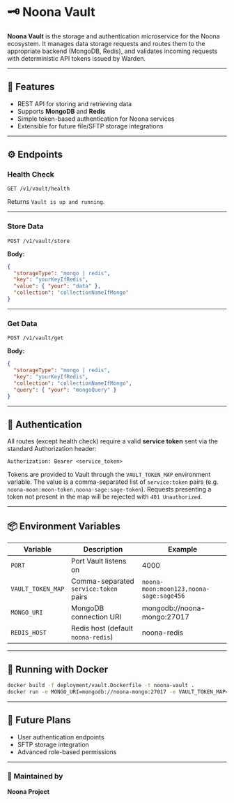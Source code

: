 # 🗝️ Noona Vault

**Noona Vault** is the storage and authentication microservice for the Noona ecosystem. It manages data storage requests and routes them to the appropriate backend (MongoDB, Redis), and validates incoming requests with deterministic API tokens issued by Warden.

---

## 🚀 Features

- REST API for storing and retrieving data
- Supports **MongoDB** and **Redis**
- Simple token-based authentication for Noona services
- Extensible for future file/SFTP storage integrations

---

## ⚙️ Endpoints

### Health Check

`GET /v1/vault/health`

Returns `Vault is up and running`.

---

### Store Data

`POST /v1/vault/store`

**Body:**

```json
{
  "storageType": "mongo | redis",
  "key": "yourKeyIfRedis",
  "value": { "your": "data" },
  "collection": "collectionNameIfMongo"
}
````

---

### Get Data

`POST /v1/vault/get`

**Body:**

```json
{
  "storageType": "mongo | redis",
  "key": "yourKeyIfRedis",
  "collection": "collectionNameIfMongo",
  "query": { "your": "mongoQuery" }
}
```

---

## 🔐 Authentication

All routes (except health check) require a valid **service token** sent via the standard Authorization header:

```
Authorization: Bearer <service_token>
```

Tokens are provided to Vault through the `VAULT_TOKEN_MAP` environment variable. The value is a comma-separated list of `service:token` pairs (e.g. `noona-moon:moon-token,noona-sage:sage-token`). Requests presenting a token not present in the map will be rejected with `401 Unauthorized`.

---

## 📦 Environment Variables

| Variable         | Description                        | Example                     |
| ---------------- | ---------------------------------- | --------------------------- |
| `PORT`           | Port Vault listens on              | 4000                        |
| `VAULT_TOKEN_MAP` | Comma-separated `service:token` pairs | `noona-moon:moon123,noona-sage:sage456` |
| `MONGO_URI`      | MongoDB connection URI             | mongodb://noona-mongo:27017 |
| `REDIS_HOST`     | Redis host (default `noona-redis`) | noona-redis                 |

---

## 🐳 Running with Docker

```bash
docker build -f deployment/vault.Dockerfile -t noona-vault .
docker run -e MONGO_URI=mongodb://noona-mongo:27017 -e VAULT_TOKEN_MAP=noona-moon:moon123,noona-sage:sage456 -e REDIS_HOST=noona-redis -p 4000:4000 noona-vault
```

---

## 📝 Future Plans

* User authentication endpoints
* SFTP storage integration
* Advanced role-based permissions

---

### 🔧 Maintained by

**Noona Project**


